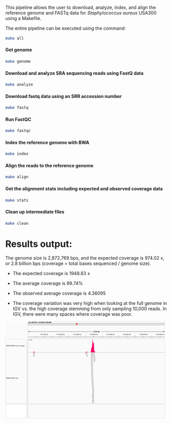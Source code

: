 
This pipeline allows the user to download, analyze, index, and align the reference genome and FASTq data for *Staphylococcus aureus* USA300 using a Makefile. 

The entire pipeline can be executed using the command:

```bash
make all
``` 

#### Get genome

```bash
make genome
```

#### Download and analyze SRA sequencing reads using FastQ data

```bash
make analyze
```

#### Download fastq data using an SRR accession number 

```bash
make fastq
```
#### Run FastQC

```bash
make fastqc
```

#### Index the reference genome with BWA

```bash
make index
```

#### Align the reads to the reference genome

```bash
make align
```

#### Get the alignment stats including expected and observed coverage data

```bash
make stats
```

#### Clean up intermediate files 

```bash
make clean
```

# Results output:

The genome size is 2,872,769 bps, and the expected coverage is 974.02 x, or 2.8 billion bps (coverage = total bases sequenced / genome size). 

- The expected coverage is 1948.83 x

- The average coverage is 99.74%

- The observed average coverage is 4.36095

- The coverage variation was very high when looking at the full genome in IGV vs. the high coverage stemming from only sampling 10,000 reads. In IGV, there were many spaces where coverage was poor. 

![My Image](igv_snapshot.png)